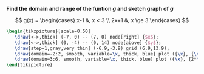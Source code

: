**Find the domain and range of the funtion $g$ and sketch graph of $g$**

$$
g(x) = \begin{cases}
   x-1 &, x < 3 \\
   2x+1 &, x \ge 3
\end{cases}
$$

```tikz
\begin{tikzpicture}[scale=0.50]
   \draw[<->,thick] (-7, 0) -- (7, 0) node[right] {$x$};
   \draw[<->,thick] (0, -4) -- (0, 14) node[above] {$y$};
   \draw[step=1,gray,very thin] (-6.9,-3.9) grid (6.9,13.9);
   \draw[domain=-2:2, smooth, variable=\x, thick, blue] plot ({\x}, {\x-1});
   \draw[domain=3:6, smooth, variable=\x, thick, blue] plot ({\x}, {2*\x+1});
\end{tikzpicture}
```